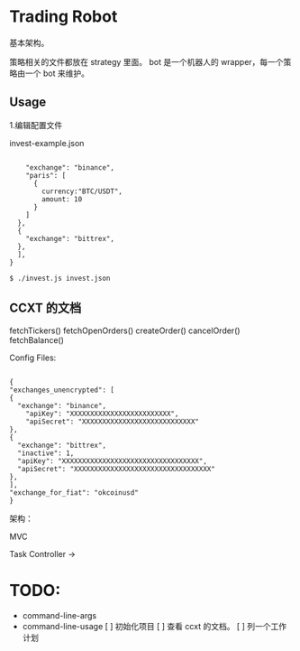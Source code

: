 # Trading Robot

基本架构。

策略相关的文件都放在 strategy 里面。
bot 是一个机器人的 wrapper，每一个策略由一个 bot 来维护。

## Usage

1.编辑配置文件

invest-example.json

```

    "exchange": "binance",
    "paris": [
      {
        currency:"BTC/USDT",
        amount: 10 
      }
    ]
  },
  {
    "exchange": "bittrex",
  },
  ],
}
```

```
$ ./invest.js invest.json 
```





## CCXT 的文档

  fetchTickers()
  fetchOpenOrders()
  createOrder()
  cancelOrder()
  fetchBalance()

  Config Files:

  ```

{
  "exchanges_unencrypted": [
  {
    "exchange": "binance",
      "apiKey": "XXXXXXXXXXXXXXXXXXXXXXXXX",
      "apiSecret": "XXXXXXXXXXXXXXXXXXXXXXXXXXXX"
  },
  {
    "exchange": "bittrex",
    "inactive": 1,
    "apiKey": "XXXXXXXXXXXXXXXXXXXXXXXXXXXXXXXXXX",
    "apiSecret": "XXXXXXXXXXXXXXXXXXXXXXXXXXXXXXXXXX"
  },
  ],
  "exchange_for_fiat": "okcoinusd"
}
```
架构：

MVC 

Task Controller -> 



# TODO:

- command-line-args
- command-line-usage
[ ] 初始化项目
[ ] 查看 ccxt 的文档。
[ ] 列一个工作计划


